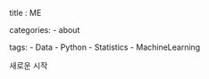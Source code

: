 ---
---
title : ME

categories:
    - about

tags:
    - Data
    - Python
    - Statistics
    - MachineLearning
  
새로운 시작 